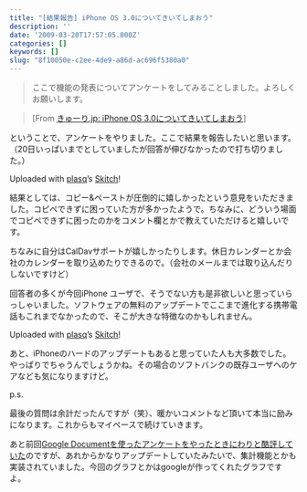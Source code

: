 ```yaml
---
title: "[結果報告] iPhone OS 3.0についてきいてしまおう"
description: ''
date: '2009-03-20T17:57:05.000Z'
categories: []
keywords: []
slug: "8f10050e-c2ee-4de9-a86d-ac696f5380a0"
---
```

> ここで機能の発表についてアンケートをしてみることしました。よろしくお願いします。

> \[From [きゅーり.jp: iPhone OS 3.0についてきいてしまおう](http://blog.qli.jp/2009/03/iphone-os-30%E3%81%AB%E3%81%A4%E3%81%84%E3%81%A6%E3%81%8D%E3%81%84%E3%81%A6%E3%81%97%E3%81%BE%E3%81%8A%E3%81%86.html)\]

ということで、アンケートをやりました。ここで結果を報告したいと思います。（20日いっぱいまでとしていましたが回答が伸びなかったので打ち切りました。）

Uploaded with [plasq](http://plasq.com/)’s [Skitch](http://skitch.com)!

結果としては、コピー&ペーストが圧倒的に嬉しかったという意見をいただきました。コピペできずに困っていた方が多かったようで。ちなみに、どういう場面でコピペできずに困ったのかをコメント欄とかで教えていただけると嬉しいです。

ちなみに自分はCalDavサポートが嬉しかったりします。休日カレンダーとか会社のカレンダーを取り込めたりできるので。（会社のメールまでは取り込んだりしないですけど）

回答者の多くが今回iPhone ユーザで、そうでない方も是非欲しいと思っていらっしゃいました。ソフトウェアの無料のアップデートでここまで進化する携帯電話もこれまでなかったので、そこが大きな特徴なのかもしれません。

Uploaded with [plasq](http://plasq.com/)’s [Skitch](http://skitch.com)!

あと、iPhoneのハードのアップデートもあると思っていた人も大多数でした。やっぱりでちゃうんでしょうかね。その場合のソフトバンクの既存ユーザへのケアなども気になりますけど。

p.s.

最後の質問は余計だったんですが（笑）、暖かいコメントなど頂いて本当に励みになります。これからもマイペースで続けていきます。

あと前回[Google Documentを使ったアンケートをやったときにわりと酷評していた](http://blog.qli.jp/2008/06/google.html)のですが、あれからかなりアップデートしていたみたいで、集計機能とかも実装されていました。今回のグラフとかはgoogleが作ってくれたグラフですよ。